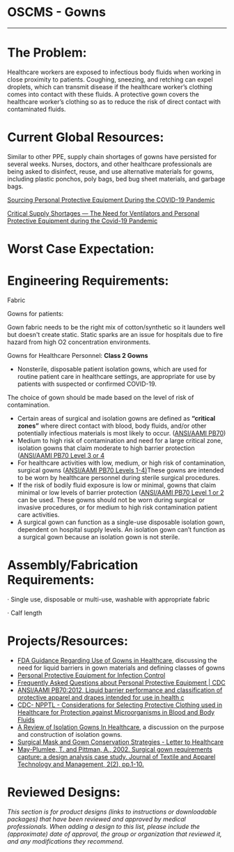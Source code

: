 # OSCMS - Gowns

---

# The Problem:

Healthcare workers are exposed to infectious body fluids when working in close proximity to patients. Coughing, sneezing, and retching can expel droplets, which can transmit disease if the healthcare worker’s clothing comes into contact with these fluids. A protective gown covers the healthcare worker’s clothing so as to reduce the risk of direct contact with contaminated fluids.

# Current Global Resources:

Similar to other PPE, supply chain shortages of gowns have persisted for several weeks. Nurses, doctors, and other healthcare professionals are being asked to disinfect, reuse, and use alternative materials for gowns, including plastic ponchos, poly bags, bed bug sheet materials, and garbage bags.

[Sourcing Personal Protective Equipment During the COVID-19 Pandemic](https://jamanetwork.com/journals/jama/fullarticle/2764031)

[Critical Supply Shortages — The Need for Ventilators and Personal Protective Equipment during the Covid-19 Pandemic](https://www.nejm.org/doi/full/10.1056/NEJMp2006141)

# Worst Case Expectation:

# Engineering Requirements:

Fabric

Gowns for patients:

Gown fabric needs to be the right mix of cotton/synthetic so it launders well but doesn't create static. Static sparks are an issue for hospitals due to fire hazard from high O2 concentration environments.

Gowns for Healthcare Personnel: **Class 2 Gowns**

- Nonsterile, disposable patient isolation gowns, which are used for routine patient care in healthcare settings, are appropriate for use by patients with suspected or confirmed COVID-19.

The choice of gown should be made based on the level of risk of contamination.

- Certain areas of surgical and isolation gowns are defined as **“critical zones”** where direct contact with blood, body fluids, and/or other potentially infectious materials is most likely to occur. ([ANSI/AAMI PB70](http://my.aami.org/aamiresources/previewfiles/pb70_1206_preview.pdf))
- Medium to high risk of contamination and need for a large critical zone, isolation gowns that claim moderate to high barrier protection ([ANSI/AAMI PB70 Level 3 or 4](http://my.aami.org/aamiresources/previewfiles/pb70_1206_preview.pdf)
- For healthcare activities with low, medium, or high risk of contamination, surgical gowns ([ANSI/AAMI PB70 Levels 1-4)](http://my.aami.org/aamiresources/previewfiles/pb70_1206_preview.pdf)These gowns are intended to be worn by healthcare personnel during sterile surgical procedures.
- If the risk of bodily fluid exposure is low or minimal, gowns that claim minimal or low levels of barrier protection ([ANSI/AAMI PB70 Level 1 or 2](http://my.aami.org/aamiresources/previewfiles/pb70_1206_preview.pdf) can be used. These gowns should not be worn during surgical or invasive procedures, or for medium to high risk contamination patient care activities.
- A surgical gown can function as a single-use disposable isolation gown, dependent on hospital supply levels. An isolation gown can’t function as a surgical gown because an isolation gown is not sterile.

# Assembly/Fabrication Requirements:

· Single use, disposable or multi-use, washable with appropriate fabric

· Calf length

# Projects/Resources:

- [FDA Guidance Regarding Use of Gowns in Healthcare](https://www.fda.gov/media/92146/download), discussing the need for liquid barriers in gown materials and defining classes of gowns
- [Personal Protective Equipment for Infection Control](https://www.fda.gov/medical-devices/general-hospital-devices-and-supplies/personal-protective-equipment-infection-control)
- [Frequently Asked Questions about Personal Protective Equipment | CDC](https://www.cdc.gov/coronavirus/2019-ncov/hcp/respirator-use-faq.html)
- [ANSI/AAMI PB70:2012, Liquid barrier performance and classification of protective apparel and drapes intended for use in health c](https://my.aami.org/aamiresources/previewfiles/pb70_1206_preview.pdf)
- [CDC- NPPTL - Considerations for Selecting Protective Clothing used in Healthcare for Protection against Microorganisms in Blood and Body Fluids](https://www.cdc.gov/niosh/npptl/topics/protectiveclothing/)
- [A Review of Isolation Gowns In Healthcare](https://www.ncbi.nlm.nih.gov/pmc/articles/PMC4791533/), a discussion on the purpose and construction of isolation gowns.
- [Surgical Mask and Gown Conservation Strategies - Letter to Healthcare](https://www.fda.gov/medical-devices/letters-health-care-providers/surgical-mask-and-gown-conservation-strategies-letter-healthcare-providers)
- [May-Plumlee, T. and Pittman, A., 2002. Surgical gown requirements capture: a design analysis case study. Journal of Textile and Apparel Technology and Management, 2(2), pp.1-10.](https://textiles.ncsu.edu/tatm/wp-content/uploads/sites/4/2017/11/plumlee_full.pdf)

# Reviewed Designs:

*This section is for product designs (links to instructions or downloadable packages) that have been reviewed and approved by medical professionals. When adding a design to this list, please include the (approximate) date of approval, the group or organization that reviewed it, and any modifications they recommend.*
